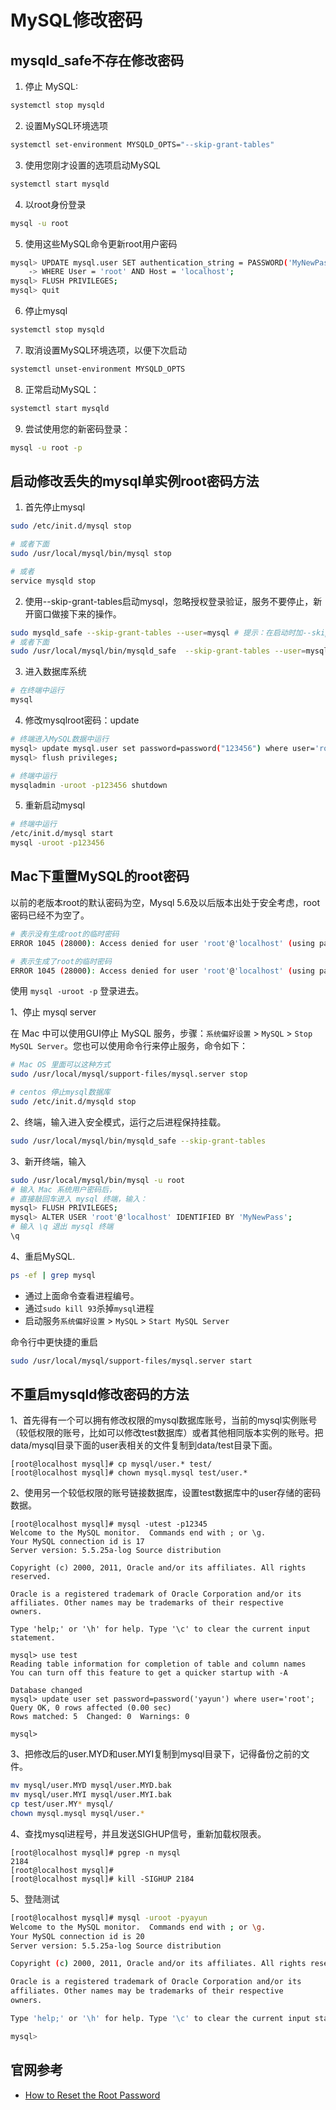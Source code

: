 MySQL修改密码
===

## mysqld_safe不存在修改密码

1. 停止 MySQL:

```bash
systemctl stop mysqld
```

2. 设置MySQL环境选项

```bash
systemctl set-environment MYSQLD_OPTS="--skip-grant-tables"
```

3. 使用您刚才设置的选项启动MySQL

```bash
systemctl start mysqld
```

4. 以root身份登录

```bash
mysql -u root
```

5. 使用这些MySQL命令更新root用户密码

```bash
mysql> UPDATE mysql.user SET authentication_string = PASSWORD('MyNewPassword')
    -> WHERE User = 'root' AND Host = 'localhost';
mysql> FLUSH PRIVILEGES;
mysql> quit
```

6. 停止mysql

```bash
systemctl stop mysqld
```

7. 取消设置MySQL环境选项，以便下次启动

```bash
systemctl unset-environment MYSQLD_OPTS
```

8. 正常启动MySQL：

```bash
systemctl start mysqld
```

9. 尝试使用您的新密码登录：

```bash
mysql -u root -p
```

## 启动修改丢失的mysql单实例root密码方法

1. 首先停止mysql

```bash
sudo /etc/init.d/mysql stop

# 或者下面
sudo /usr/local/mysql/bin/mysql stop

# 或者 
service mysqld stop
```

2. 使用--skip-grant-tables启动mysql，忽略授权登录验证，服务不要停止，新开窗口做接下来的操作。

```bash
sudo mysqld_safe --skip-grant-tables --user=mysql # 提示：在启动时加--skip-grant-tables 参数，表示忽略授权验证
# 或者下面
sudo /usr/local/mysql/bin/mysqld_safe  --skip-grant-tables --user=mysql
```

3. 进入数据库系统

```bash
# 在终端中运行
mysql
```

4. 修改mysqlroot密码：update

```bash
# 终端进入MySQL数据中运行
mysql> update mysql.user set password=password("123456") where user='root' and host='localhost';
mysql> flush privileges;

# 终端中运行
mysqladmin -uroot -p123456 shutdown
```

5. 重新启动mysql

```bash
# 终端中运行
/etc/init.d/mysql start
mysql -uroot -p123456
```


## Mac下重置MySQL的root密码

以前的老版本root的默认密码为空，Mysql 5.6及以后版本出处于安全考虑，root密码已经不为空了。

```bash
# 表示没有生成root的临时密码
ERROR 1045 (28000): Access denied for user 'root'@'localhost' (using password: NO)

# 表示生成了root的临时密码
ERROR 1045 (28000): Access denied for user 'root'@'localhost' (using password: YES)
```

使用 `mysql -uroot -p` 登录进去。

1、停止 mysql server

在 Mac 中可以使用GUI停止 MySQL 服务，步骤：`系统偏好设置` > `MySQL` > `Stop MySQL Server`。您也可以使用命令行来停止服务，命令如下：

```bash
# Mac OS 里面可以这种方式
sudo /usr/local/mysql/support-files/mysql.server stop

# centos 停止mysql数据库
sudo /etc/init.d/mysqld stop 
```

2、终端，输入进入安全模式，运行之后进程保持挂载。

```bash
sudo /usr/local/mysql/bin/mysqld_safe --skip-grant-tables
```

3、新开终端，输入


```bash
sudo /usr/local/mysql/bin/mysql -u root
# 输入 Mac 系统用户密码后，
# 直接敲回车进入 mysql 终端，输入：
mysql> FLUSH PRIVILEGES;
mysql> ALTER USER 'root'@'localhost' IDENTIFIED BY 'MyNewPass';
# 输入 \q 退出 mysql 终端
\q
```

4、重启MySQL.

```bash
ps -ef | grep mysql
```

- 通过上面命令查看进程编号。  
- 通过`sudo kill 93`杀掉`mysql`进程  
- 启动服务`系统偏好设置` > `MySQL` > `Start MySQL Server`

命令行中更快捷的重启  

```bash
sudo /usr/local/mysql/support-files/mysql.server start
```


## 不重启mysqld修改密码的方法

1、首先得有一个可以拥有修改权限的mysql数据库账号，当前的mysql实例账号（较低权限的账号，比如可以修改test数据库）或者其他相同版本实例的账号。把data/mysql目录下面的user表相关的文件复制到data/test目录下面。

```
[root@localhost mysql]# cp mysql/user.* test/
[root@localhost mysql]# chown mysql.mysql test/user.*
```

2、使用另一个较低权限的账号链接数据库，设置test数据库中的user存储的密码数据。

```
[root@localhost mysql]# mysql -utest -p12345
Welcome to the MySQL monitor.  Commands end with ; or \g.
Your MySQL connection id is 17
Server version: 5.5.25a-log Source distribution

Copyright (c) 2000, 2011, Oracle and/or its affiliates. All rights reserved.

Oracle is a registered trademark of Oracle Corporation and/or its
affiliates. Other names may be trademarks of their respective
owners.

Type 'help;' or '\h' for help. Type '\c' to clear the current input statement.

mysql> use test
Reading table information for completion of table and column names
You can turn off this feature to get a quicker startup with -A

Database changed
mysql> update user set password=password('yayun') where user='root';
Query OK, 0 rows affected (0.00 sec)
Rows matched: 5  Changed: 0  Warnings: 0

mysql>
```

3、把修改后的user.MYD和user.MYI复制到mysql目录下，记得备份之前的文件。

```bash
mv mysql/user.MYD mysql/user.MYD.bak
mv mysql/user.MYI mysql/user.MYI.bak
cp test/user.MY* mysql/
chown mysql.mysql mysql/user.*
```

4、查找mysql进程号，并且发送SIGHUP信号，重新加载权限表。

```
[root@localhost mysql]# pgrep -n mysql
2184
[root@localhost mysql]#
[root@localhost mysql]# kill -SIGHUP 2184
```

5、登陆测试

```bash
[root@localhost mysql]# mysql -uroot -pyayun
Welcome to the MySQL monitor.  Commands end with ; or \g.
Your MySQL connection id is 20
Server version: 5.5.25a-log Source distribution

Copyright (c) 2000, 2011, Oracle and/or its affiliates. All rights reserved.

Oracle is a registered trademark of Oracle Corporation and/or its
affiliates. Other names may be trademarks of their respective
owners.

Type 'help;' or '\h' for help. Type '\c' to clear the current input statement.

mysql>
```

## 官网参考

- [How to Reset the Root Password](http://dev.mysql.com/doc/refman/5.7/en/resetting-permissions.html)
